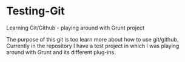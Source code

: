 # Testing-Git
Learning Git/Github - playing around with Grunt project

The purpose of this git is too learn more about how to use git/github. Currently in the repository I have a test 
project in which I was playing around with Grunt and its different plug-ins.
